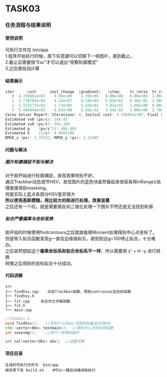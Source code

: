 # TASK03 
### 任务流程与结果说明
#### 使用说明
可执行文件在 bin/app  
1.程序开始执行时候，按下任意键可以切换下一帧图片，直到截止。    
2.截止后需要按“Esc”才可以退出“视察轮廓模式”  
3.之后便自动计算
#### 结果展示
``` cpp
iter      cost      cost_change  |gradient|   |step|    tr_ratio  tr_radius  ls_iter  iter_time  total_time
   0  4.156861e+07    0.00e+00    1.39e+05   0.00e+00   0.00e+00  1.00e+04        0    2.80e-03    2.85e-03
   1  1.710794e+05    4.14e+07    9.18e+03   5.83e+02   9.96e-01  3.00e+04        1    5.16e-03    8.03e-03
   2  5.513277e+02    1.71e+05    5.43e+01   3.91e+01   1.00e+00  9.00e+04        1    5.30e-03    1.34e-02
   3  5.446944e+02    6.63e+00    3.02e-02   3.54e-01   1.00e+00  2.70e+05        1    5.70e-03    1.91e-02
Ceres Solver Report: Iterations: 4, Initial cost: 4.156861e+07, Final cost: 5.446944e+02, Termination: CONVERGENCE
Estimated vx0 (px/s): 244.43
Estimated vy0 (px/s): 341.186
Estimated g    (px/s^2): 486.865
Estimated k    (1/s): 0.0402198
RMSE_x (px): 1.75352, RMSE_y (px): 2.11905
```

#### 问题与解决
##### 图片轮廓捕捉不到与解决
对于刚开始进行轮廓捕捉，发现效果特别不好。  
通过Trackbar动态调节HSV，发现图片的蓝色块虽然看起来很容易用inRange()处理直接得到maskimg。  
但是实际上蓝点各部分HSV差异很大  
**所以使用高斯模糊，用比较大的核进行处理，效果显著**  
之后还有一个坑，就是需要用反向二值化处理一下图片不然还是无法找到轮廓
##### 拟合严重偏离与坐标变换
刚开始的时候使用findcontours之后就直接用Moment处理得到中心点坐标了。    
但是带入拟合函数发现g一直往边缘值拟合，直到到达g=100停止拟合，十分难办。  
之后突然想起这个**像素坐标系和拟合坐标系不一样**，所以需要用 y' = H -y  进行转换  
转换之后得到的坐标拟合十分成功。
#### 代码讲解
```
src
├── findhsv.cpp    动态Trackbar函数，得到controus以及坐标函数
├── findhsv.h
├── fit.cpp     拟合优化求解函数
├── fit.h
└── main.cpp
```
``` c++
//findhsv.h
void findhsv();   //含有Trackbar试图找到最适合的HSV
std::vector<Obs> testmain();  //得到中心点坐标的函数
int saveimg();    //进行一些辅助操作
```
``` c++
int cal(vector<Obs> obs);  //函数求解
```
#### 项目目录
```
生成的可执行文件为  bin/app  
根目录下有 build.sh    #可以一键启动编译和执行
```
  